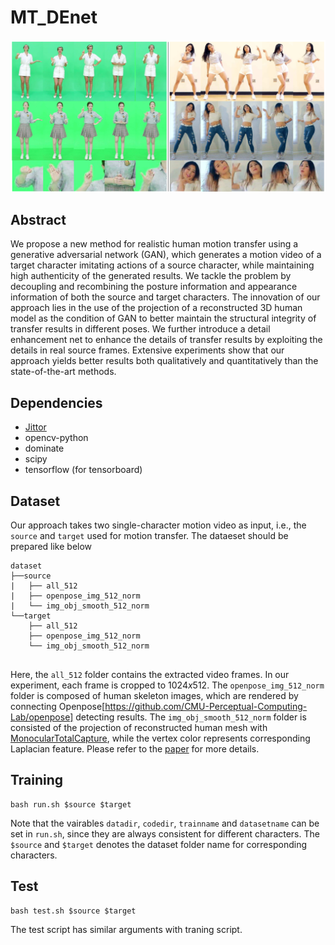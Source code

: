 # MT_DEnet
![teaser](./teaser.png)

## Abstract
We propose a new method for realistic human motion transfer using a generative adversarial network (GAN), which generates a motion video of a target character imitating actions of a source character, while maintaining high authenticity of the generated results. We tackle the problem by decoupling and recombining the posture information and appearance information of both the source and target characters. The innovation of our approach lies in the use of the projection of a reconstructed 3D human model as the condition of GAN to better maintain the structural integrity of transfer results in different poses. We further introduce a detail enhancement net to enhance the details of transfer results by exploiting the details in real source frames. Extensive experiments show that our approach yields better results both qualitatively and quantitatively than the state-of-the-art methods.

## Dependencies
* [Jittor](https://github.com/Jittor/jittor)
* opencv-python
* dominate
* scipy
* tensorflow (for tensorboard)

## Dataset
Our approach takes two single-character motion video as input, i.e., the `source` and `target` used for motion transfer. The dataeset should be prepared like below
```
dataset
├──source
|   ├── all_512
|   ├── openpose_img_512_norm
|   └── img_obj_smooth_512_norm
└──target
    ├── all_512
    ├── openpose_img_512_norm
    └── img_obj_smooth_512_norm


```
Here, the `all_512` folder contains the extracted video frames. In our experiment, each frame is cropped to $1024x512$. The `openpose_img_512_norm` folder is composed of human skeleton images,  which are rendered by connecting Openpose[https://github.com/CMU-Perceptual-Computing-Lab/openpose] detecting results. The `img_obj_smooth_512_norm` folder is consisted of the projection of reconstructed human mesh with [MonocularTotalCapture](https://github.com/CMU-Perceptual-Computing-Lab/MonocularTotalCapture), while the vertex color represents corresponding Laplacian feature. Please refer to the [paper](https://ieeexplore.ieee.org/document/9868156) for more details. 


## Training

```
bash run.sh $source $target
```
Note that the vairables `datadir`, `codedir`, `trainname` and `datasetname` can be set in `run.sh`, since they are always consistent for different characters. The `$source` and `$target` denotes the dataset folder name for corresponding characters.


## Test

```
bash test.sh $source $target
```
The test script has similar arguments with traning script.